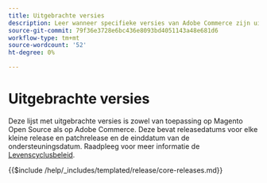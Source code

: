 ```yaml
---
title: Uitgebrachte versies
description: Leer wanneer specifieke versies van Adobe Commerce zijn uitgebracht.
source-git-commit: 79f36e3728e6bc436e8093bd4051143a48e681d6
workflow-type: tm+mt
source-wordcount: '52'
ht-degree: 0%

---
```



# Uitgebrachte versies

Deze lijst met uitgebrachte versies is zowel van toepassing op Magento Open Source als op Adobe Commerce. Deze bevat releasedatums voor elke kleine release en patchrelease en de einddatum van de ondersteuningsdatum. Raadpleeg voor meer informatie de [Levenscyclusbeleid](lifecycle-policy.md).

{{$include /help/_includes/templated/release/core-releases.md}}
